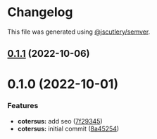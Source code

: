 # Changelog

This file was generated using [@jscutlery/semver](https://github.com/jscutlery/semver).

## [0.1.1](https://github.com/robinpellegrims/pellegrims/compare/cotersus-0.1.0...cotersus-0.1.1) (2022-10-06)

# 0.1.0 (2022-10-01)

### Features

- **cotersus:** add seo ([7f29345](https://github.com/robinpellegrims/pellegrims/commit/7f293451c8d109502cb5815cd576a4df1478af39))
- **cotersus:** initial commit ([8a45254](https://github.com/robinpellegrims/pellegrims/commit/8a45254a27e7f4618c60c0ee885fe52f41cec2fe))
